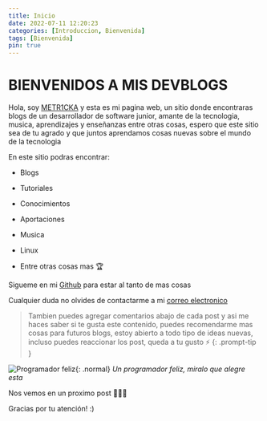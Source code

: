 ```yaml
---
title: Inicio
date: 2022-07-11 12:20:23
categories: [Introduccion, Bienvenida]
tags: [Bienvenida]
pin: true
---
```


# BIENVENIDOS A MIS DEVBLOGS

Hola, soy [METR1CKA](https://github.com/METR1CKA) y esta es mi pagina web, un sitio donde encontraras blogs de un desarrollador de software junior, amante de la tecnologia, musica, aprendizajes y enseñanzas entre otras cosas, espero que este sitio sea de tu agrado y que juntos aprendamos cosas nuevas sobre el mundo de la tecnologia

En este sitio podras encontrar:

* Blogs

* Tutoriales

* Conocimientos

* Aportaciones

* Musica

* Linux

* Entre otras cosas mas 🏆

Sigueme en mi [Github](https://github.com/METR1CKA) para estar al tanto de mas cosas

Cualquier duda no olvides de contactarme a mi [correo electronico](mailto:ferchosalazar054@gmail.com)

> Tambien puedes agregar comentarios abajo de cada post y asi me haces saber si te gusta este contenido, puedes recomendarme mas cosas para futuros blogs, estoy abierto a todo tipo de ideas nuevas, incluso puedes reaccionar los post, queda a tu gusto ⚡
{: .prompt-tip }

![Programador feliz](https://solucionesgoogle.eu/barcelona/wp-content/uploads/2020/05/ce694f560636dffcf42ecf40d4f2f962.gif "Un programador feliz, miralo que alegre esta"){: .normal}
_Un programador feliz, miralo que alegre esta_

Nos vemos en un proximo post 👨🏻‍💻

Gracias por tu atención! :)
